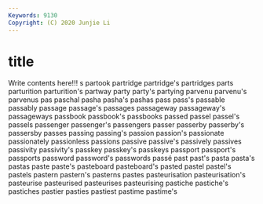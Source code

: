 ```yaml
---
Keywords: 9130
Copyright: (C) 2020 Junjie Li
---
```


# title

Write contents here!!!
s 
partook 
partridge 
partridge's 
partridges 
parts
parturition 
parturition's 
partway 
party 
party's 
partying 
parvenu 
parvenu's 
parvenus 
pas
paschal 
pasha 
pasha's 
pashas 
pass 
pass's 
passable 
passably 
passage 
passage's
passages 
passageway 
passageway's 
passageways 
passbook 
passbook's 
passbooks 
passed 
passel 
passel's
passels 
passenger 
passenger's 
passengers 
passer 
passerby 
passerby's 
passersby 
passes 
passing
passing's 
passion 
passion's 
passionate 
passionately 
passionless 
passions 
passive 
passive's 
passively
passives 
passivity 
passivity's 
passkey 
passkey's 
passkeys 
passport 
passport's 
passports 
password
password's 
passwords 
passé 
past 
past's 
pasta 
pasta's 
pastas 
paste 
paste's
pasteboard 
pasteboard's 
pasted 
pastel 
pastel's 
pastels 
pastern 
pastern's 
pasterns 
pastes
pasteurisation 
pasteurisation's 
pasteurise 
pasteurised 
pasteurises 
pasteurising 
pastiche 
pastiche's 
pastiches 
pastier
pasties 
pastiest 
pastime 
pastime's 
